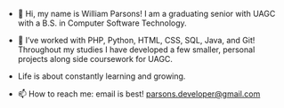 - 👋 Hi, my name is William Parsons! I am a graduating senior with UAGC with a B.S. in Computer Software Technology. 

- 🌱 I’ve worked with PHP, Python, HTML, CSS, SQL, Java, and Git! Throughout my studies I have developed a few smaller, personal projects along side coursework for UAGC.
- Life is about constantly learning and growing. 

- 📫 How to reach me: email is best! parsons.developer@gmail.com

<!---
W8pars/W8pars is a ✨ special ✨ repository because its `README.md` (this file) appears on your GitHub profile.
You can click the Preview link to take a look at your changes.
--->
